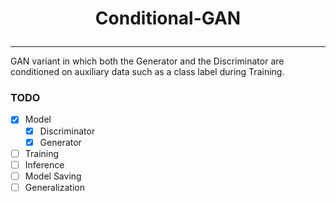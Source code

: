 # <p align="center">Conditional-GAN</p>
<hr>

GAN variant in which both the Generator and the Discriminator are conditioned on auxiliary data such as a class label during Training.

### TODO
* [x] Model
  * [x] Discriminator
  * [x] Generator
* [ ] Training
* [ ] Inference
* [ ] Model Saving
* [ ] Generalization